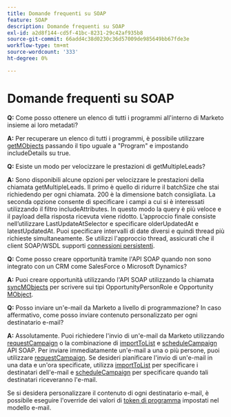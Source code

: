 ```yaml
---
title: Domande frequenti su SOAP
feature: SOAP
description: Domande frequenti su SOAP
exl-id: a2d8f144-cd5f-41bc-8231-29c42af935b8
source-git-commit: 66add4c38d0230c36d57009de985649bb67fde3e
workflow-type: tm+mt
source-wordcount: '333'
ht-degree: 0%

---
```


# Domande frequenti su SOAP

**Q:** Come posso ottenere un elenco di tutti i programmi all&#39;interno di Marketo insieme ai loro metadati?

**A:** Per recuperare un elenco di tutti i programmi, è possibile utilizzare [getMObjects](./getmobjects.md) passando il tipo uguale a &quot;Program&quot; e impostando includeDetails su true.

**Q:** Esiste un modo per velocizzare le prestazioni di getMultipleLeads?

**A:** Sono disponibili alcune opzioni per velocizzare le prestazioni della chiamata getMultipleLeads. Il primo è quello di ridurre il batchSize che stai richiedendo per ogni chiamata. 200 è la dimensione batch consigliata. La seconda opzione consente di specificare i campi a cui si è interessati utilizzando il filtro includeAttributes. In questo modo la query è più veloce e il payload della risposta ricevuta viene ridotto. L’approccio finale consiste nell’utilizzare LastUpdateAtSelector e specificare olderUpdatedAt e latestUpdatedAt. Puoi specificare intervalli di date diversi e quindi thread più richieste simultaneamente. Se utilizzi l&#39;approccio thread, assicurati che il client SOAP/WSDL supporti [connessioni persistenti](https://www.w3.org/Protocols/rfc2616/rfc2616-sec8.html).

**Q:** Come posso creare opportunità tramite l&#39;API SOAP quando non sono integrato con un CRM come SalesForce o Microsoft Dynamics?

**A:** Puoi creare opportunità utilizzando l&#39;API SOAP utilizzando la chiamata [syncMObjects](syncmobjects.md) per scrivere sui tipi OpportunityPersonRole e Opportunity [MObject](marketo-objects.md).

**Q:** Posso inviare un&#39;e-mail da Marketo a livello di programmazione? In caso affermativo, come posso inviare contenuto personalizzato per ogni destinatario e-mail?

**A:** Assolutamente. Puoi richiedere l&#39;invio di un&#39;e-mail da Marketo utilizzando [requestCampaign](requestcampaign.md) o la combinazione di [importToList](importtolist.md) e [scheduleCampaign](schedulecampaign.md) API SOAP. Per inviare immediatamente un&#39;e-mail a una o più persone, puoi utilizzare [requestCampaign](requestcampaign.md). Se desideri pianificare l&#39;invio di un&#39;e-mail in una data e un&#39;ora specificate, utilizza [importToList](importtolist.md) per specificare i destinatari dell&#39;e-mail e [scheduleCampaign](schedulecampaign.md) per specificare quando tali destinatari riceveranno l&#39;e-mail.

Se si desidera personalizzare il contenuto di ogni destinatario e-mail, è possibile eseguire l&#39;override dei valori di [token di programma](../rest-api/tokens.md) impostati nel modello e-mail.
